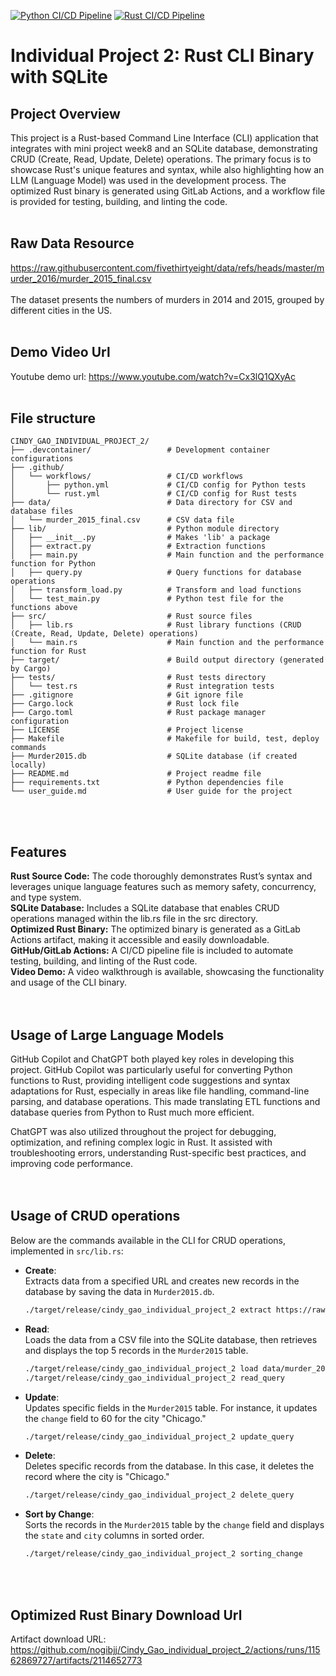 [![Python CI/CD Pipeline](https://github.com/nogibjj/Cindy_Gao_mini_week8/actions/workflows/python.yml/badge.svg)](https://github.com/nogibjj/Cindy_Gao_mini_week8/actions/workflows/python.yml)
[![Rust CI/CD Pipeline](https://github.com/nogibjj/Cindy_Gao_mini_week8/actions/workflows/rust.yml/badge.svg)](https://github.com/nogibjj/Cindy_Gao_mini_week8/actions/workflows/rust.yml)


# Individual Project 2: Rust CLI Binary with SQLite
## Project Overview

This project is a Rust-based Command Line Interface (CLI) application that integrates with mini project week8 and an SQLite database, demonstrating CRUD (Create, Read, Update, Delete) operations. The primary focus is to showcase Rust's unique features and syntax, while also highlighting how an LLM (Language Model) was used in the development process. The optimized Rust binary is generated using GitLab Actions, and a workflow file is provided for testing, building, and linting the code.
<br><br>

## Raw Data Resource
https://raw.githubusercontent.com/fivethirtyeight/data/refs/heads/master/murder_2016/murder_2015_final.csv <br><br>
The dataset presents the numbers of murders in 2014 and 2015, grouped by different cities in the US. <br><br>

## Demo Video Url
Youtube demo url: https://www.youtube.com/watch?v=Cx3lQ1QXyAc <br><br>

## File structure
```plaintext
CINDY_GAO_INDIVIDUAL_PROJECT_2/
├── .devcontainer/                 # Development container configurations
├── .github/
│   └── workflows/                 # CI/CD workflows
│       ├── python.yml             # CI/CD config for Python tests
│       └── rust.yml               # CI/CD config for Rust tests
├── data/                          # Data directory for CSV and database files
│   └── murder_2015_final.csv      # CSV data file
├── lib/                           # Python module directory
│   ├── __init__.py                # Makes 'lib' a package
│   ├── extract.py                 # Extraction functions
│   ├── main.py                    # Main function and the performance function for Python
│   ├── query.py                   # Query functions for database operations
│   ├── transform_load.py          # Transform and load functions
│   └── test_main.py               # Python test file for the functions above
├── src/                           # Rust source files
│   ├── lib.rs                     # Rust library functions (CRUD (Create, Read, Update, Delete) operations)
│   └── main.rs                    # Main function and the performance function for Rust
├── target/                        # Build output directory (generated by Cargo)
├── tests/                         # Rust tests directory
│   └── test.rs                    # Rust integration tests
├── .gitignore                     # Git ignore file
├── Cargo.lock                     # Rust lock file
├── Cargo.toml                     # Rust package manager configuration
├── LICENSE                        # Project license
├── Makefile                       # Makefile for build, test, deploy commands
├── Murder2015.db                  # SQLite database (if created locally)
├── README.md                      # Project readme file
├── requirements.txt               # Python dependencies file
└── user_guide.md                  # User guide for the project
```
<br><br>
## Features

__Rust Source Code:__ The code thoroughly demonstrates Rust’s syntax and leverages unique language features such as memory safety, concurrency, and type system.<br>
__SQLite Database:__ Includes a SQLite database that enables CRUD operations managed within the lib.rs file in the src directory.<br>
__Optimized Rust Binary:__ The optimized binary is generated as a GitLab Actions artifact, making it accessible and easily downloadable.<br>
__GitHub/GitLab Actions:__ A CI/CD pipeline file is included to automate testing, building, and linting of the Rust code.<br>
__Video Demo:__ A video walkthrough is available, showcasing the functionality and usage of the CLI binary.<br>
<br><br>
## Usage of Large Language Models
GitHub Copilot and ChatGPT both played key roles in developing this project. GitHub Copilot was particularly useful for converting Python functions to Rust, providing intelligent code suggestions and syntax adaptations for Rust, especially in areas like file handling, command-line parsing, and database operations. This made translating ETL functions and database queries from Python to Rust much more efficient.

ChatGPT was also utilized throughout the project for debugging, optimization, and refining complex logic in Rust. It assisted with troubleshooting errors, understanding Rust-specific best practices, and improving code performance. 
<br>
<br><br>
## Usage of CRUD operations
Below are the commands available in the CLI for CRUD operations, implemented in `src/lib.rs`:

- **Create**:  
  Extracts data from a specified URL and creates new records in the database by saving the data in `Murder2015.db`.
  ```bash
  ./target/release/cindy_gao_individual_project_2 extract https://raw.githubusercontent.com/fivethirtyeight/data/master/murder_2016/murder_2015_final.csv data/murder_2015_final.csv
  ```
  
- **Read**:  
  Loads the data from a CSV file into the SQLite database, then retrieves and displays the top 5 records in the `Murder2015` table.
  ```bash
  ./target/release/cindy_gao_individual_project_2 load data/murder_2015_final.csv
  ./target/release/cindy_gao_individual_project_2 read_query
  ```

- **Update**:  
  Updates specific fields in the `Murder2015` table. For instance, it updates the `change` field to 60 for the city "Chicago."
  ```bash
  ./target/release/cindy_gao_individual_project_2 update_query
  ```

- **Delete**:  
  Deletes specific records from the database. In this case, it deletes the record where the city is "Chicago."
  ```bash
  ./target/release/cindy_gao_individual_project_2 delete_query
  ```

- **Sort by Change**:  
  Sorts the records in the `Murder2015` table by the `change` field and displays the `state` and `city` columns in sorted order.
  ```bash
  ./target/release/cindy_gao_individual_project_2 sorting_change
  ```
<br><br>
## Optimized Rust Binary Download Url
Artifact download URL: https://github.com/nogibjj/Cindy_Gao_individual_project_2/actions/runs/11562869727/artifacts/2114652773
<br><br>
